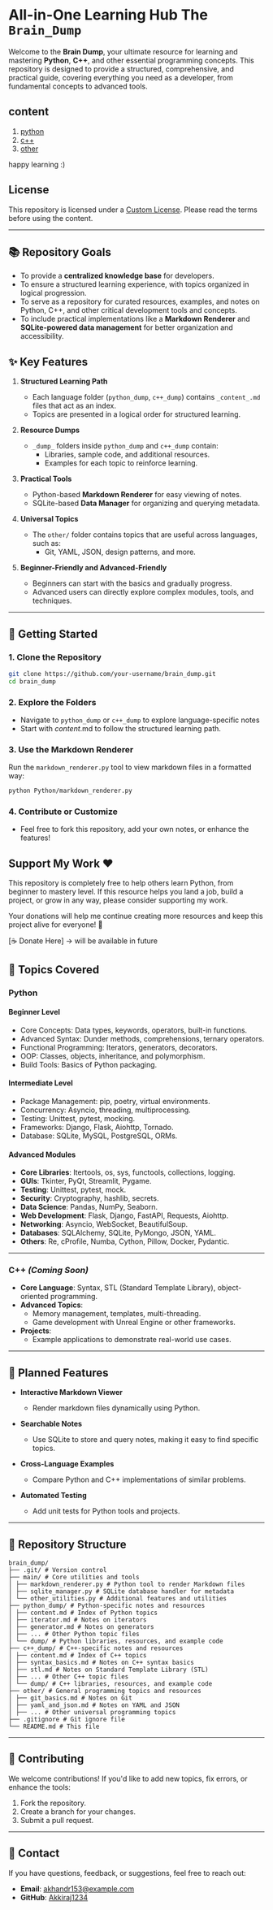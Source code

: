 # **All-in-One Learning Hub The `Brain_Dump`**

Welcome to the **Brain Dump**, your ultimate resource for learning and mastering **Python**, **C++**, and other essential programming concepts. This repository is designed to provide a structured, comprehensive, and practical guide, covering everything you need as a developer, from fundamental concepts to advanced tools.

## content
1. [python](/python-dump/_content_.md) 
2. [c++](/c++_dump/_content_.md)
3. [other](/others/_content_.md)
  
happy learning :)

## License
This repository is licensed under a [Custom License](./LICENSE.md). Please read the terms before using the content.


---

## **📚 Repository Goals**

- To provide a **centralized knowledge base** for developers.
- To ensure a structured learning experience, with topics organized in logical progression.
- To serve as a repository for curated resources, examples, and notes on Python, C++, and other critical development tools and concepts.
- To include practical implementations like a **Markdown Renderer** and **SQLite-powered data management** for better organization and accessibility.

## **✨ Key Features**

1. **Structured Learning Path**
   - Each language folder (`python_dump`, `c++_dump`) contains `_content_.md` files that act as an index.
   - Topics are presented in a logical order for structured learning.

2. **Resource Dumps**
   - `_dump_` folders inside `python_dump` and `c++_dump` contain:
     - Libraries, sample code, and additional resources.
     - Examples for each topic to reinforce learning.

3. **Practical Tools**
   - Python-based **Markdown Renderer** for easy viewing of notes.
   - SQLite-based **Data Manager** for organizing and querying metadata.

4. **Universal Topics**
   - The `other/` folder contains topics that are useful across languages, such as:
     - Git, YAML, JSON, design patterns, and more.

5. **Beginner-Friendly and Advanced-Friendly**  
   - Beginners can start with the basics and gradually progress.
   - Advanced users can directly explore complex modules, tools, and techniques.

---

## **🚀 Getting Started**

### 1. **Clone the Repository**
```bash
git clone https://github.com/your-username/brain_dump.git
cd brain_dump
```

### 2. Explore the Folders
- Navigate to `python_dump` or `c++_dump` to explore language-specific notes
- Start with _content_.md to follow the structured learning path.

### 3. Use the Markdown Renderer
Run the `markdown_renderer.py` tool to view markdown files in a formatted way:
```bash
python Python/markdown_renderer.py
```

### 4. Contribute or Customize
- Feel free to fork this repository, add your own notes, or enhance the features!

## Support My Work ❤️

This repository is completely free to help others learn Python, from beginner to mastery level. If this resource helps you land a job, build a project, or grow in any way, please consider supporting my work.

Your donations will help me continue creating more resources and keep this project alive for everyone! 🙌

[☕ Donate Here] -> will be available in future


## **🧠 Topics Covered**

### **Python**

#### **Beginner Level**
- Core Concepts: Data types, keywords, operators, built-in functions.
- Advanced Syntax: Dunder methods, comprehensions, ternary operators.
- Functional Programming: Iterators, generators, decorators.
- OOP: Classes, objects, inheritance, and polymorphism.
- Build Tools: Basics of Python packaging.

#### **Intermediate Level**
- Package Management: pip, poetry, virtual environments.
- Concurrency: Asyncio, threading, multiprocessing.
- Testing: Unittest, pytest, mocking.
- Frameworks: Django, Flask, Aiohttp, Tornado.
- Database: SQLite, MySQL, PostgreSQL, ORMs.

#### **Advanced Modules**
- **Core Libraries**: Itertools, os, sys, functools, collections, logging.
- **GUIs**: Tkinter, PyQt, Streamlit, Pygame.
- **Testing**: Unittest, pytest, mock.
- **Security**: Cryptography, hashlib, secrets.
- **Data Science**: Pandas, NumPy, Seaborn.
- **Web Development**: Flask, Django, FastAPI, Requests, Aiohttp.
- **Networking**: Asyncio, WebSocket, BeautifulSoup.
- **Databases**: SQLAlchemy, SQLite, PyMongo, JSON, YAML.
- **Others**: Re, cProfile, Numba, Cython, Pillow, Docker, Pydantic.
---

### C++ *(Coming Soon)*

- **Core Language**: Syntax, STL (Standard Template Library), object-oriented programming.
- **Advanced Topics**:
  - Memory management, templates, multi-threading.
  - Game development with Unreal Engine or other frameworks.
- **Projects**:
  - Example applications to demonstrate real-world use cases.

---

## 🌟 Planned Features

- **Interactive Markdown Viewer**
  - Render markdown files dynamically using Python.
  
- **Searchable Notes**
  - Use SQLite to store and query notes, making it easy to find specific topics.
  
- **Cross-Language Examples**
  - Compare Python and C++ implementations of similar problems.
  
- **Automated Testing**
  - Add unit tests for Python tools and projects.

---

## **📂 Repository Structure**
```shell
brain_dump/ 
├── .git/ # Version control 
├── main/ # Core utilities and tools 
│ ├── markdown_renderer.py # Python tool to render Markdown files 
│ ├── sqlite_manager.py # SQLite database handler for metadata 
│ └── other_utilities.py # Additional features and utilities 
├── python_dump/ # Python-specific notes and resources 
│ ├── content.md # Index of Python topics 
│ ├── iterator.md # Notes on iterators 
│ ├── generator.md # Notes on generators 
│ ├── ... # Other Python topic files 
│ └── dump/ # Python libraries, resources, and example code 
├── c++_dump/ # C++-specific notes and resources 
│ ├── content.md # Index of C++ topics 
│ ├── syntax_basics.md # Notes on C++ syntax basics 
│ ├── stl.md # Notes on Standard Template Library (STL) 
│ ├── ... # Other C++ topic files 
│ └── dump/ # C++ libraries, resources, and example code 
├── other/ # General programming topics and resources 
│ ├── git_basics.md # Notes on Git 
│ ├── yaml_and_json.md # Notes on YAML and JSON 
│ ├── ... # Other universal programming topics 
├── .gitignore # Git ignore file 
└── README.md # This file
```
---

## 🤝 Contributing

We welcome contributions! If you'd like to add new topics, fix errors, or enhance the tools:

1. Fork the repository.
2. Create a branch for your changes.
3. Submit a pull request.

---

## 📧 Contact

If you have questions, feedback, or suggestions, feel free to reach out:

- **Email**: akhandr153@example.com  
- **GitHub**: [Akkiraj1234](https://github.com/Akkiraj1234)

